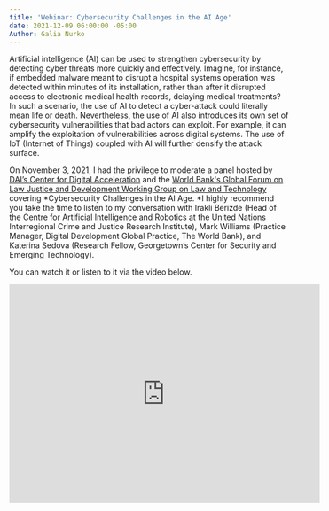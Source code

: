 ```yaml
---
title: 'Webinar: Cybersecurity Challenges in the AI Age'
date: 2021-12-09 06:00:00 -05:00
Author: Galia Nurko
---
```


Artificial intelligence (AI) can be used to strengthen cybersecurity by detecting cyber threats more quickly and effectively. Imagine, for instance, if embedded malware meant to disrupt a hospital systems operation was detected within minutes of its installation, rather than after it disrupted access to electronic medical health records, delaying medical treatments? In such a scenario, the use of AI to detect a cyber-attack could literally mean life or death. Nevertheless, the use of AI also introduces its own set of cybersecurity vulnerabilities that bad actors can exploit. For example, it can amplify the exploitation of vulnerabilities across digital systems. The use of IoT (Internet of Things) coupled with AI will further densify the attack surface.

On November 3, 2021, I had the privilege to moderate a panel hosted by [DAI’s Center for Digital Acceleration](https://www.dai.com/our-work/solutions/digital-acceleration) and the [World Bank's Global Forum on Law Justice and Development Working Group on Law and Technology](https://globalforumljd.com/) covering *Cybersecurity Challenges in the AI Age. *I highly recommend you take the time to listen to my conversation with Irakli Berizde (Head of the Centre for Artificial Intelligence and Robotics at the United Nations Interregional Crime and Justice Research Institute), Mark Williams (Practice Manager, Digital Development Global Practice, The World Bank), and Katerina Sedova (Research Fellow, Georgetown’s Center for Security and Emerging Technology).

You can watch it or listen to it via the video below.

<iframe src="https://cdnapisec.kaltura.com/p/1930181/sp/193018100/embedIframeJs/uiconf_id/29317392/partner_id/1930181?iframeembed=true&playerId=kplayer&entry_id=1_w0ny06au&flashvars[streamerType]=auto" width="560" height="395" allowfullscreen webkitallowfullscreen mozAllowFullScreen frameborder="0"></iframe>